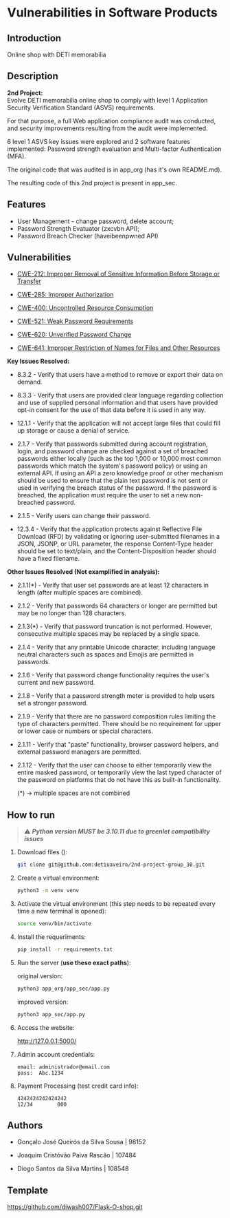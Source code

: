 # Vulnerabilities in Software Products

## Introduction
Online shop with DETI memorabilia

## Description
**2nd Project:**  
Evolve DETI memorabilia online shop to comply with level 1
Application Security Verification Standard (ASVS) requirements. 

For that purpose, a full Web application compliance audit was conducted, and security improvements resulting from the audit were implemented.  

6 level 1 ASVS key issues were explored and 2 software features implemented: Password strength evaluation and Multi-factor Authentication (MFA).  

The original code that was audited is in app_org (has it's own README.md). 

The resulting code of this 2nd project is present in app_sec.

## Features

- User Management - change password, delete account;
- Password Strength Evatuator (zxcvbn API);
- Password Breach Checker (haveibeenpwned API)

## Vulnerabilities

- [CWE-212: Improper Removal of Sensitive Information Before Storage or Transfer](https://cwe.mitre.org/data/definitions/212.html)

- [CWE-285: Improper Authorization](https://cwe.mitre.org/data/definitions/285.html)

- [CWE-400: Uncontrolled Resource Consumption](https://cwe.mitre.org/data/definitions/400.html)

- [CWE-521: Weak Password Requirements](https://cwe.mitre.org/data/definitions/521.html)

- [CWE-620: Unverified Password Change](https://cwe.mitre.org/data/definitions/620.html)

- [CWE-641: Improper Restriction of Names for Files and Other Resources](https://cwe.mitre.org/data/definitions/641.html)

**Key Issues Resolved:**

- 8.3.2 - Verify that users have a method to remove or export their data on demand.

- 8.3.3 - Verify that users are provided clear language regarding collection and use of supplied personal information and that users have provided opt-in consent for the use of that data before it is used in any way.

- 12.1.1 - Verify that the application will not accept large files that could fill up storage or cause a denial of service.

- 2.1.7 - Verify that passwords submitted during account registration, login, and password change are checked against a set of breached passwords either locally (such as the top 1,000 or 10,000 most common passwords which match the system's password policy) or using an external API. If using an API a zero knowledge proof or other mechanism should be used to ensure that the plain text password is not sent or used in verifying the breach status of the password. If the password is breached, the application must require the user to set a new non-breached password.

- 2.1.5 - Verify users can change their password.

- 12.3.4 - Verify that the application protects against Reflective File Download (RFD) by validating or ignoring user-submitted filenames in a JSON, JSONP, or URL parameter, the response Content-Type header should be set to text/plain, and the Content-Disposition header should have a fixed filename.

**Other Issues Resolved (Not examplified in analysis):**
- 2.1.1(*) - Verify that user set passwords are at least 12 characters in length (after multiple spaces are combined).

- 2.1.2 - Verify that passwords 64 characters or longer are permitted but may be no longer than 128 characters.

- 2.1.3(*) - Verify that password truncation is not performed. However, consecutive multiple spaces may be replaced by a single space.

- 2.1.4 - Verify that any printable Unicode character, including language neutral characters such as spaces and Emojis are permitted in passwords.

- 2.1.6 - Verify that password change functionality requires the user's current and new password.

- 2.1.8 - Verify that a password strength meter is provided to help users set a stronger password.

- 2.1.9 - Verify that there are no password composition rules limiting the type of characters permitted. There should be no requirement for upper or lower case or numbers or special characters.

- 2.1.11 - Verify that "paste" functionality, browser password helpers, and external password managers are permitted.

- 2.1.12 - Verify that the user can choose to either temporarily view the entire masked password, or temporarily view the last typed character of the password on platforms that do not have this as built-in functionality.

    (\*) -> multiple spaces are not combined   

## How to run
> :warning: ***Python version MUST be 3.10.11 due to greenlet compatibility issues***

1. Download files ():
    ```bash
    git clone git@github.com:detiuaveiro/2nd-project-group_30.git
    ```
2. Create a virtual environment:

    ```bash
    python3 -m venv venv
    ```

3. Activate the virtual environment (this step needs to be repeated every time a new terminal is opened):

    ```bash
    source venv/bin/activate
    ```

4. Install the requeriments:

    ```bash
    pip install -r requirements.txt
    ```

5. Run the server (**use these exact paths**):

    original version:
    ```bash
    python3 app_org/app_sec/app.py
    ```

    improved version:
    ```bash
    python3 app_sec/app.py
    ```

6. Access the website:

    <http://127.0.0.1:5000/>

7. Admin account credentials:
    ```
    email: administrador@email.com
    pass:  Abc.1234
    ```

8. Payment Processing (test credit card info):
    ```
    4242424242424242
    12/34        000
    ```

## Authors
- Gonçalo José Queirós da Silva Sousa | 98152

- Joaquim Cristóvão Paiva Rascão | 107484

- Diogo Santos da Silva Martins | 108548

## Template
https://github.com/diwash007/Flask-O-shop.git
